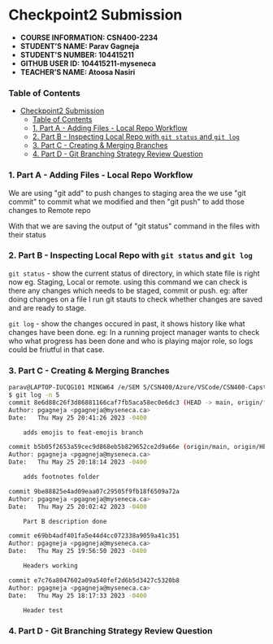 # Checkpoint2 Submission

- **COURSE INFORMATION: CSN400-2234**
- **STUDENT’S NAME: Parav Gagneja**
- **STUDENT'S NUMBER: 104415211**
- **GITHUB USER ID: 104415211-myseneca**
- **TEACHER’S NAME: Atoosa Nasiri**


### Table of Contents
- [Checkpoint2 Submission](#checkpoint2-submission)
    - [Table of Contents](#table-of-contents)
    - [1. Part A - Adding Files - Local Repo Workflow](#1-part-a---adding-files---local-repo-workflow)
    - [2. Part B - Inspecting Local Repo with `git status` and `git log`](#2-part-b---inspecting-local-repo-with-git-status-and-git-log)
    - [3. Part C - Creating \& Merging Branches](#3-part-c---creating--merging-branches)
    - [4. Part D - Git Branching Strategy Review Question](#4-part-d---git-branching-strategy-review-question)


### 1. Part A - Adding Files - Local Repo Workflow

We are using "git add" to push changes to staging area
the we use "git commit" to commit what we modified
and then "git push" to add those changes to Remote repo

With that we are saving the output of "git status" command in the files with their status



### 2. Part B - Inspecting Local Repo with `git status` and `git log`

`git status` - show the current status of directory, in which state file is right now eg. Staging, Local or remote. using this command we can check is there any changes which needs to be staged, commit or push. eg: after doing changes on a file I run git stauts to check whether changes are saved and are ready to stage.

`git log` - show the changes occured in past, it shows history like what changes have been done. eg: In a running project manager wants to check who what progress has been done and who is playing major role, so logs could be friutful in that case.

### 3. Part C - Creating & Merging Branches
``` bash
parav@LAPTOP-IUCQG101 MINGW64 /e/SEM 5/CSN400/Azure/VSCode/CSN400-Capstone/Checkpoint2 (main)
$ git log -n 5
commit 8e6d88c26f3d86881166caf7fb5aca58ec0e6dc3 (HEAD -> main, origin/feat-emojis, feat-emojis)
Author: pgagneja <pgagneja@myseneca.ca>
Date:   Thu May 25 20:41:26 2023 -0400

    adds emojis to feat-emojis branch

commit b5b05f2653a59cec9d868eb5b829652ce2d9a66e (origin/main, origin/HEAD)
Author: pgagneja <pgagneja@myseneca.ca>
Date:   Thu May 25 20:18:14 2023 -0400

    adds footnotes folder

commit 9be88825e4ad09eaa07c29505f9fb18f6509a72a
Author: pgagneja <pgagneja@myseneca.ca>
Date:   Thu May 25 20:02:42 2023 -0400

    Part B description done

commit e69bb4adf401fa5e44d4cc072338a9059a41c351
Author: pgagneja <pgagneja@myseneca.ca>
Date:   Thu May 25 19:56:50 2023 -0400

    Headers working

commit e7c76a8047602a09a540fef2d6b5d3427c5320b8
Author: pgagneja <pgagneja@myseneca.ca>
Date:   Thu May 25 18:17:33 2023 -0400

    Header test
```

### 4. Part D - Git Branching Strategy Review Question
